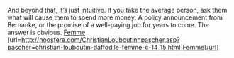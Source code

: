 And beyond that, it’s just intuitive. If you take the average person, ask them what will cause them to spend more money: A policy announcement from Bernanke, or the promise of a well-paying job for years to come. The answer is obvious.
 <a href="http://noosfere.com/ChristianLouboutinnpascher.asp?pascher=christian-louboutin-daffodile-femme-c-14_15.html" >Femme</a>
[url=http://noosfere.com/ChristianLouboutinnpascher.asp?pascher=christian-louboutin-daffodile-femme-c-14_15.html]Femme[/url]